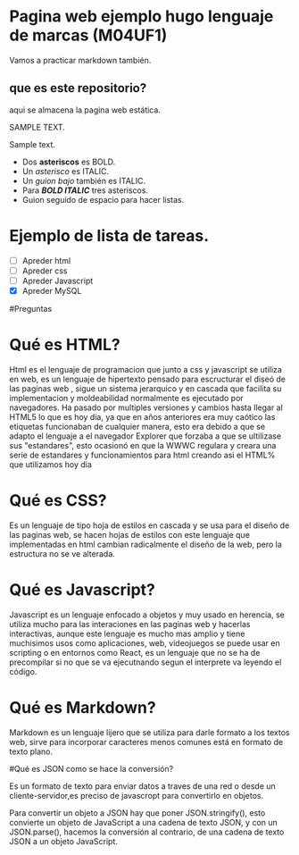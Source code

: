 # Pagina web ejemplo hugo lenguaje de marcas (M04UF1)


Vamos a practicar markdown también.

## que es este repositorio?

aqui se almacena la pagina web estática.

SAMPLE TEXT.

Sample text.


- Dos **asteriscos** es BOLD.
- Un *asterisco* es ITALIC.
- Un _guion bajo_ también es ITALIC.
- Para ***BOLD ITALIC*** tres asteriscos.
- Guion seguido de espacio para hacer listas.

# Ejemplo de lista de tareas.

- [ ] Apreder html
- [ ] Apreder css
- [ ] Apreder Javascript
- [x] Apreder MySQL

#Preguntas

# Qué es HTML?

Html es el lenguaje de programacion que junto a css y javascript se utiliza en web, es un lenguaje de hipertexto pensado para
escructurar el diseó de las paginas web , sigue un sistema jerarquico y en cascada que facilita su implementacion y moldeabilidad
normalmente es ejecutado por navegadores. Ha pasado por multiples versiones y cambios hasta llegar al HTML5 lo que es hoy dia, ya que en años anteriores era muy caótico las etiquetas funcionaban de cualquier manera, esto era debido a que se adapto el lenguaje a el navegador Explorer que forzaba a que se ultilizase sus "estandares", esto ocasionó en que la WWWC regulara y creara una serie de estandares y funcionamientos para html creando asi el HTML% que utilizamos hoy dia 

# Qué es CSS?

Es un lenguaje de tipo hoja de estilos en cascada y se usa para el diseño de las paginas web, se hacen hojas de estilos con este lenguaje que implementadas en html cambian radicalmente el diseño de la web, pero la estructura no se ve alterada.

# Qué es Javascript?

Javascript es un lenguaje enfocado a objetos y muy usado en herencia, se utiliza mucho para las interaciones en las paginas web y hacerlas interactivas, aunque este lenguaje es mucho mas amplio y tiene muchisimos usos como aplicaciones, web, videojuegos se puede usar en scripting o en entornos como React, es un lenguaje que no se ha de precompilar si no que se va ejecutnando segun el interprete va leyendo el código.

# Qué es Markdown?

Markdown es un lenguaje lijero que se utiliza para darle formato a los textos web, sirve para incorporar caracteres menos comunes está en formato de texto plano.

#Qué es JSON como se hace la conversión?

Es un formato de texto para enviar datos a traves de una red o desde un cliente-servidor,es preciso de javascropt para convertirlo en objetos.

Para convertir un objeto a JSON hay que poner JSON.stringify(), esto convierte un objeto de JavaScript a una cadena de texto JSON, y con un JSON.parse(), hacemos la conversión al contrario, de una cadena de texto JSON a un objeto JavaScript.